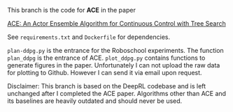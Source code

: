 This branch is the code for **ACE** in the paper

[ACE: An Actor Ensemble Algorithm for Continuous Control with Tree Search](https://arxiv.org/abs/1811.02696)

See ```requirements.txt``` and ```Dockerfile``` for dependencies.

```plan-ddpg.py``` is the entrance for the Roboschool experiments. The function ```plan_ddpg``` is the entrance of ACE. ```plot_ddpg.py``` contains functions to generate figures in the paper. Unfortunately I can not upload the raw data for plotting to Github. However I can send it via email upon request.

Disclaimer: This branch is based on the DeepRL codebase and is left unchanged after I completed the ACE paper. Algorithms other than ACE and its baselines are heavily outdated and should never be used.